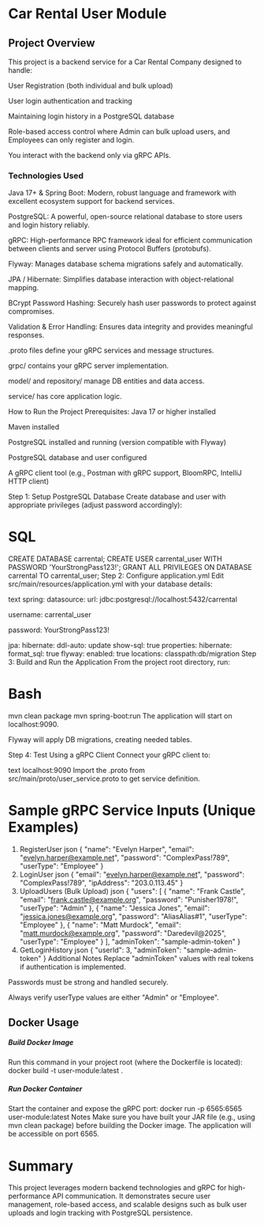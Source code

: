 # **Car Rental User Module**

## **Project Overview**

This project is a backend service for a Car Rental Company designed to handle:

User Registration (both individual and bulk upload)

User login authentication and tracking

Maintaining login history in a PostgreSQL database

Role-based access control where Admin can bulk upload users, and Employees can only register and login.

You interact with the backend only via gRPC APIs.

### Technologies Used

Java 17+ & Spring Boot: Modern, robust language and framework with excellent ecosystem support for backend services.

PostgreSQL: A powerful, open-source relational database to store users and login history reliably.

gRPC: High-performance RPC framework ideal for efficient communication between clients and server using Protocol Buffers (protobufs).

Flyway: Manages database schema migrations safely and automatically.

JPA / Hibernate: Simplifies database interaction with object-relational mapping.

BCrypt Password Hashing: Securely hash user passwords to protect against compromises.

Validation & Error Handling: Ensures data integrity and provides meaningful responses.


.proto files define your gRPC services and message structures.

grpc/ contains your gRPC server implementation.

model/ and repository/ manage DB entities and data access.

service/ has core application logic.

How to Run the Project Prerequisites:
Java 17 or higher installed

Maven installed

PostgreSQL installed and running (version compatible with Flyway)

PostgreSQL database and user configured

A gRPC client tool (e.g., Postman with gRPC support, BloomRPC, IntelliJ HTTP client)

Step 1: Setup PostgreSQL Database
Create database and user with appropriate privileges (adjust password accordingly):

# **SQL**

CREATE DATABASE carrental;
CREATE USER carrental_user WITH PASSWORD 'YourStrongPass123!';
GRANT ALL PRIVILEGES ON DATABASE carrental TO carrental_user;
Step 2: Configure application.yml
Edit src/main/resources/application.yml with your database details:

text
spring:
datasource:
url: jdbc:postgresql://localhost:5432/carrental

username: carrental_user

password: YourStrongPass123!

jpa:
hibernate:
ddl-auto: update
show-sql: true
properties:
hibernate:
format_sql: true
flyway:
enabled: true
locations: classpath:db/migration
Step 3: Build and Run the Application
From the project root directory, run:

# **Bash**

mvn clean package
mvn spring-boot:run
The application will start on localhost:9090.

Flyway will apply DB migrations, creating needed tables.

Step 4: Test Using a gRPC Client
Connect your gRPC client to:

text
localhost:9090
Import the .proto from src/main/proto/user_service.proto to get service definition.

# **Sample gRPC Service Inputs (Unique Examples)**
1. RegisterUser
   json
   {
   "name": "Evelyn Harper",
   "email": "evelyn.harper@example.net",
   "password": "ComplexPass!789",
   "userType": "Employee"
   }
2. LoginUser
   json
   {
   "email": "evelyn.harper@example.net",
   "password": "ComplexPass!789",
   "ipAddress": "203.0.113.45"
   }
3. UploadUsers (Bulk Upload)
   json
   {
   "users": [
   {
   "name": "Frank Castle",
   "email": "frank.castle@example.org",
   "password": "Punisher1978!",
   "userType": "Admin"
   },
   {
   "name": "Jessica Jones",
   "email": "jessica.jones@example.org",
   "password": "AliasAlias#1",
   "userType": "Employee"
   },
   {
   "name": "Matt Murdock",
   "email": "matt.murdock@example.org",
   "password": "Daredevil@2025",
   "userType": "Employee"
   }
   ],
   "adminToken": "sample-admin-token"
   }
4. GetLoginHistory
   json
   {
   "userId": 3,
   "adminToken": "sample-admin-token"
   }
   Additional Notes
   Replace "adminToken" values with real tokens if authentication is implemented.

Passwords must be strong and handled securely.

Always verify userType values are either "Admin" or "Employee".


## **Docker Usage**

##### Build Docker Image

Run this command in your project root (where the Dockerfile is located):
docker build -t user-module:latest .

##### Run Docker Container

Start the container and expose the gRPC port:
docker run -p 6565:6565 user-module:latest
Notes
Make sure you have built your JAR file (e.g., using mvn clean package) before building the Docker image.
The application will be accessible on port 6565.

# **Summary**

This project leverages modern backend technologies and gRPC for high-performance API communication. It demonstrates secure user management, role-based access, and scalable designs such as bulk user uploads and login tracking with PostgreSQL persistence.
